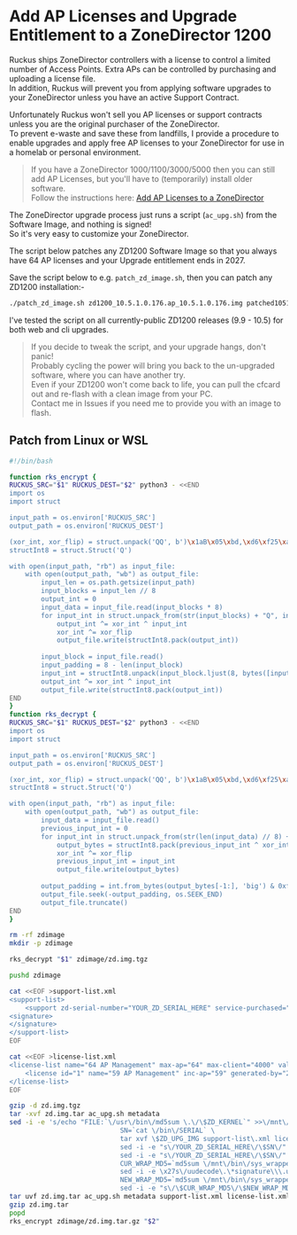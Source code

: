 # Add AP Licenses and Upgrade Entitlement to a ZoneDirector 1200

Ruckus ships ZoneDirector controllers with a license to control a limited number of Access Points. Extra APs can be controlled by purchasing and uploading a license file.  
In addition, Ruckus will prevent you from applying software upgrades to your ZoneDirector unless you have an active Support Contract.

Unfortunately Ruckus won't sell you AP licenses or support contracts unless you are the original purchaser of the ZoneDirector.   
To prevent e-waste and save these from landfills, I provide a procedure to enable upgrades and apply free AP licenses to your ZoneDirector for use in a homelab or personal environment.

>If you have a ZoneDirector 1000/1100/3000/5000 then you can still add AP Licenses, but you'll have to (temporarily) install older software.  
>Follow the instructions here: [Add AP Licenses to a ZoneDirector](ZDAddLicenses.md)

The ZoneDirector upgrade process just runs a script (`ac_upg.sh`) from the Software Image, and nothing is signed!  
So it's very easy to customize your ZoneDirector.

The script below patches any ZD1200 Software Image so that you always have 64 AP licenses and your Upgrade entitlement ends in 2027.

Save the script below to e.g. `patch_zd_image.sh`, then you can patch any ZD1200 installation:-
```bash
./patch_zd_image.sh zd1200_10.5.1.0.176.ap_10.5.1.0.176.img patched1051.img
```

I've tested the script on all currently-public ZD1200 releases (9.9 - 10.5) for both web and cli upgrades.

>If you decide to tweak the script, and your upgrade hangs, don't panic!  
>Probably cycling the power will bring you back to the un-upgraded software, where you can have another try.  
>Even if your ZD1200 won't come back to life, you can pull the cfcard out and re-flash with a clean image from your PC.  
>Contact me in Issues if you need me to provide you with an image to flash.

## Patch from Linux or WSL

```bash
#!/bin/bash

function rks_encrypt {
RUCKUS_SRC="$1" RUCKUS_DEST="$2" python3 - <<END
import os
import struct

input_path = os.environ['RUCKUS_SRC']
output_path = os.environ['RUCKUS_DEST']

(xor_int, xor_flip) = struct.unpack('QQ', b')\x1aB\x05\xbd,\xd6\xf25\xad\xb8\xe0?T\xc58')
structInt8 = struct.Struct('Q')

with open(input_path, "rb") as input_file:
    with open(output_path, "wb") as output_file:
        input_len = os.path.getsize(input_path)
        input_blocks = input_len // 8
        output_int = 0
        input_data = input_file.read(input_blocks * 8)
        for input_int in struct.unpack_from(str(input_blocks) + "Q", input_data):
            output_int ^= xor_int ^ input_int
            xor_int ^= xor_flip
            output_file.write(structInt8.pack(output_int))
        
        input_block = input_file.read()
        input_padding = 8 - len(input_block)
        input_int = structInt8.unpack(input_block.ljust(8, bytes([input_padding | input_padding << 4])))[0]
        output_int ^= xor_int ^ input_int
        output_file.write(structInt8.pack(output_int))
END
}
function rks_decrypt {
RUCKUS_SRC="$1" RUCKUS_DEST="$2" python3 - <<END
import os
import struct

input_path = os.environ['RUCKUS_SRC']
output_path = os.environ['RUCKUS_DEST']

(xor_int, xor_flip) = struct.unpack('QQ', b')\x1aB\x05\xbd,\xd6\xf25\xad\xb8\xe0?T\xc58')
structInt8 = struct.Struct('Q')

with open(input_path, "rb") as input_file:
    with open(output_path, "wb") as output_file:
        input_data = input_file.read()
        previous_input_int = 0
        for input_int in struct.unpack_from(str(len(input_data) // 8) + "Q", input_data):
            output_bytes = structInt8.pack(previous_input_int ^ xor_int ^ input_int)
            xor_int ^= xor_flip
            previous_input_int = input_int
            output_file.write(output_bytes)
        
        output_padding = int.from_bytes(output_bytes[-1:], 'big') & 0xf
        output_file.seek(-output_padding, os.SEEK_END)
        output_file.truncate()
END
}

rm -rf zdimage
mkdir -p zdimage

rks_decrypt "$1" zdimage/zd.img.tgz

pushd zdimage

cat <<EOF >support-list.xml
<support-list>
	<support zd-serial-number="YOUR_ZD_SERIAL_HERE" service-purchased="904" date-start="1659801540" date-end="1817135940" ap-support-number="licensed" DELETABLE="false"></support>
<signature>
</signature>
</support-list>
EOF

cat <<EOF >license-list.xml
<license-list name="64 AP Management" max-ap="64" max-client="4000" value="0x0000000f" urlfiltering-ap-license="0">
    <license id="1" name="59 AP Management" inc-ap="59" generated-by="264556" serial-number="YOUR_ZD_SERIAL_HERE" status="0" detail="" />
</license-list>
EOF

gzip -d zd.img.tgz
tar -xvf zd.img.tar ac_upg.sh metadata
sed -i -e 's/echo "FILE:`\/usr\/bin\/md5sum \.\/\$ZD_KERNEL`" >>\/mnt\/file_list\.txt/echo "FILE:`\/usr\/bin\/md5sum \.\/\$ZD_KERNEL`" >>\/mnt\/file_list\.txt \
                            SN=`cat \/bin\/SERIAL` \
                            tar xvf \$ZD_UPG_IMG support-list\.xml license-list\.xml -C \/mnt\/etc\/persistent-scripts \
                            sed -i -e "s\/YOUR_ZD_SERIAL_HERE\/\$SN\/" \/mnt\/etc\/persistent-scripts\/support-list\.xml \
                            sed -i -e "s\/YOUR_ZD_SERIAL_HERE\/\$SN\/" \/mnt\/etc\/persistent-scripts\/license-list\.xml \
                            CUR_WRAP_MD5=`md5sum \/mnt\/bin\/sys_wrapper\.sh | cut -d\x27 \x27 -f1` \
                            sed -i -e \x27s\/uudecode\.\*signature\\\.ud\.\*signature\\\.tmp\.\*\/cat \\\/etc\\\/persistent-scripts\\\/support-list\\\.xml > support\\n        cat \\\/etc\\\/persistent-scripts\\\/license-list\\\.xml >\\\/etc\\\/airespider\\\/license-list\\\.xml\/\x27 -e \x27s\/openssl\.\*dgst \.\*verify \.\*signature\\\.ud \.\*support\\\.tmp\/true\/\x27 \/mnt\/bin\/sys_wrapper\.sh \
                            NEW_WRAP_MD5=`md5sum \/mnt\/bin\/sys_wrapper\.sh | cut -d\x27 \x27 -f1` \
                            sed -i -e "s\/\$CUR_WRAP_MD5\/\$NEW_WRAP_MD5\/" \/file_list\.txt/' ac_upg.sh
tar uvf zd.img.tar ac_upg.sh metadata support-list.xml license-list.xml
gzip zd.img.tar
popd
rks_encrypt zdimage/zd.img.tar.gz "$2"
```
